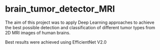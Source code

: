 # brain_tumor_detector_MRI

The aim of this project was to apply Deep Learning approaches to achieve
the best possible detection and classification of different tumor types from
2D MRI images of human brains.

Best results were achieved using EfficientNet V2.0

